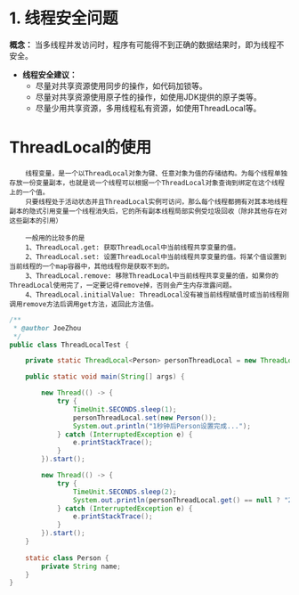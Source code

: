 # 1. 线程安全问题
 
**概念：** 当多线程并发访问时，程序有可能得不到正确的数据结果时，即为线程不安全。
- **线程安全建议：**
    - 尽量对共享资源使用同步的操作，如代码加锁等。
    - 尽量对共享资源使用原子性的操作，如使用JDK提供的原子类等。
    - 尽量少用共享资源，多用线程私有资源，如使用ThreadLocal等。
    
    
# ThreadLocal的使用
 		线程变量，是一个以ThreadLocal对象为键、任意对象为值的存储结构。为每个线程单独存放一份变量副本，也就是说一个线程可以根据一个ThreadLocal对象查询到绑定在这个线程上的一个值。
 		只要线程处于活动状态并且ThreadLocal实例可访问，那么每个线程都拥有对其本地线程副本的隐式引用变量一个线程消失后，它的所有副本线程局部实例受垃圾回收（除非其他存在对这些副本的引用）

		一般用的比较多的是
		1、ThreadLocal.get: 获取ThreadLocal中当前线程共享变量的值。
		2、ThreadLocal.set: 设置ThreadLocal中当前线程共享变量的值。将某个值设置到当前线程的一个map容器中，其他线程你是获取不到的。
		3、ThreadLocal.remove: 移除ThreadLocal中当前线程共享变量的值，如果你的ThreadLocal使用完了，一定要记得remove掉，否则会产生内存泄露问题。
		4、ThreadLocal.initialValue: ThreadLocal没有被当前线程赋值时或当前线程刚调用remove方法后调用get方法，返回此方法值。
		
		
```java
/**
 * @author JoeZhou
 */
public class ThreadLocalTest {

    private static ThreadLocal<Person> personThreadLocal = new ThreadLocal<>();

    public static void main(String[] args) {

        new Thread(() -> {
            try {
                TimeUnit.SECONDS.sleep(1);
                personThreadLocal.set(new Person());
                System.out.println("1秒钟后Person设置完成...");
            } catch (InterruptedException e) {
                e.printStackTrace();
            }
        }).start();

        new Thread(() -> {
            try {
                TimeUnit.SECONDS.sleep(2);
                System.out.println(personThreadLocal.get() == null ? "2秒钟后获取失败.." : "2秒钟后获取成功");
            } catch (InterruptedException e) {
                e.printStackTrace();
            }
        }).start();
    }
    
    static class Person {
        private String name;
    }
}
```